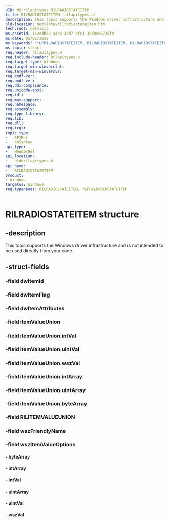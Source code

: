 ```yaml
---
UID: NS:rilapitypes.RILRADIOSTATEITEM
title: RILRADIOSTATEITEM (rilapitypes.h)
description: This topic supports the Windows driver infrastructure and is not intended to be used directly from your code.
old-location: netvista\rilradiostateitem.htm
tech.root: netvista
ms.assetid: 152e3b52-44e4-4ed7-bfc3-38d0c65725fd
ms.date: 05/02/2018
ms.keywords: "*LPRILRADIOSTATEITEM, RILRADIOSTATEITEM, RILRADIOSTATEITEM structure [Network Drivers Starting with Windows Vista], netvista.rilradiostateitem, ntddrilapitypes/RILRADIOSTATEITEM"
ms.topic: struct
req.header: rilapitypes.h
req.include-header: Rilapitypes.h
req.target-type: Windows
req.target-min-winverclnt: 
req.target-min-winversvr: 
req.kmdf-ver: 
req.umdf-ver: 
req.ddi-compliance: 
req.unicode-ansi: 
req.idl: 
req.max-support: 
req.namespace: 
req.assembly: 
req.type-library: 
req.lib: 
req.dll: 
req.irql: 
topic_type:
-	APIRef
-	kbSyntax
api_type:
-	HeaderDef
api_location:
-	ntddrilapitypes.h
api_name:
-	RILRADIOSTATEITEM
product:
- Windows
targetos: Windows
req.typenames: RILRADIOSTATEITEM, *LPRILRADIOSTATEITEM
---
```


# RILRADIOSTATEITEM structure


## -description


This topic supports the Windows driver infrastructure and is not intended to be used directly from your code.


## -struct-fields




### -field dwItemId


### -field dwItemFlag


### -field dwItemAttributes


### -field itemValueUnion


### -field itemValueUnion.intVal

 


### -field itemValueUnion.uintVal

 


### -field itemValueUnion.wszVal

 


### -field itemValueUnion.intArray

 


### -field itemValueUnion.uintArray

 


### -field itemValueUnion.byteArray

 


### -field RILITEMVALUEUNION


### -field wszFriendlyName


### -field wszItemValueOptions


#### - byteArray


#### - intArray


#### - intVal


#### - uintArray


#### - uintVal


#### - wszVal

